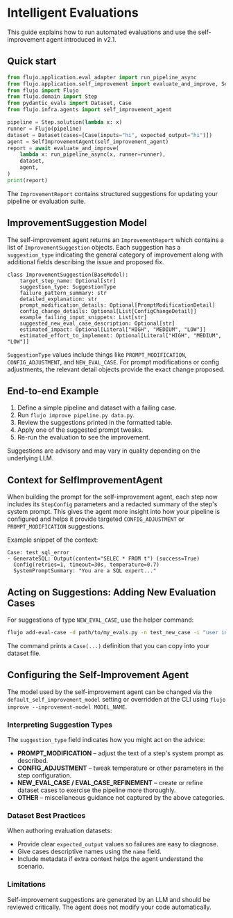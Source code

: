 # Intelligent Evaluations

This guide explains how to run automated evaluations and use the self-improvement agent introduced in v2.1.

## Quick start

```python
from flujo.application.eval_adapter import run_pipeline_async
from flujo.application.self_improvement import evaluate_and_improve, SelfImprovementAgent
from flujo import Flujo
from flujo.domain import Step
from pydantic_evals import Dataset, Case
from flujo.infra.agents import self_improvement_agent

pipeline = Step.solution(lambda x: x)
runner = Flujo(pipeline)
dataset = Dataset(cases=[Case(inputs="hi", expected_output="hi")])
agent = SelfImprovementAgent(self_improvement_agent)
report = await evaluate_and_improve(
    lambda x: run_pipeline_async(x, runner=runner),
    dataset,
    agent,
)
print(report)
```

The `ImprovementReport` contains structured suggestions for updating your pipeline or evaluation suite.

## ImprovementSuggestion Model

The self-improvement agent returns an `ImprovementReport` which contains a list of `ImprovementSuggestion` objects. Each suggestion has a `suggestion_type` indicating the general category of improvement along with additional fields describing the issue and proposed fix.

```
class ImprovementSuggestion(BaseModel):
    target_step_name: Optional[str]
    suggestion_type: SuggestionType
    failure_pattern_summary: str
    detailed_explanation: str
    prompt_modification_details: Optional[PromptModificationDetail]
    config_change_details: Optional[List[ConfigChangeDetail]]
    example_failing_input_snippets: List[str]
    suggested_new_eval_case_description: Optional[str]
    estimated_impact: Optional[Literal["HIGH", "MEDIUM", "LOW"]]
    estimated_effort_to_implement: Optional[Literal["HIGH", "MEDIUM", "LOW"]]
```

`SuggestionType` values include things like `PROMPT_MODIFICATION`, `CONFIG_ADJUSTMENT`, and `NEW_EVAL_CASE`. For prompt modifications or config adjustments, the relevant detail objects provide the exact change proposed.

## End-to-end Example

1. Define a simple pipeline and dataset with a failing case.
2. Run `flujo improve pipeline.py data.py`.
3. Review the suggestions printed in the formatted table.
4. Apply one of the suggested prompt tweaks.
5. Re-run the evaluation to see the improvement.

Suggestions are advisory and may vary in quality depending on the underlying LLM.

## Context for SelfImprovementAgent

When building the prompt for the self-improvement agent, each step now includes
its `StepConfig` parameters and a redacted summary of the step's system prompt.
This gives the agent more insight into how your pipeline is configured and helps
it provide targeted `CONFIG_ADJUSTMENT` or `PROMPT_MODIFICATION` suggestions.

Example snippet of the context:

```
Case: test_sql_error
- GenerateSQL: Output(content="SELEC * FROM t") (success=True)
  Config(retries=1, timeout=30s, temperature=0.7)
  SystemPromptSummary: "You are a SQL expert..."
```

## Acting on Suggestions: Adding New Evaluation Cases

For suggestions of type `NEW_EVAL_CASE`, use the helper command:

```bash
flujo add-eval-case -d path/to/my_evals.py -n test_new_case -i "user input"
```

The command prints a `Case(...)` definition that you can copy into your dataset
file.

## Configuring the Self-Improvement Agent

The model used by the self-improvement agent can be changed via the
`default_self_improvement_model` setting or overridden at the CLI using
`flujo improve --improvement-model MODEL_NAME`.
### Interpreting Suggestion Types
The `suggestion_type` field indicates how you might act on the advice:
- **PROMPT_MODIFICATION** – adjust the text of a step's system prompt as described.
- **CONFIG_ADJUSTMENT** – tweak temperature or other parameters in the step configuration.
- **NEW_EVAL_CASE / EVAL_CASE_REFINEMENT** – create or refine dataset cases to exercise the pipeline more thoroughly.
- **OTHER** – miscellaneous guidance not captured by the above categories.

### Dataset Best Practices
When authoring evaluation datasets:
- Provide clear `expected_output` values so failures are easy to diagnose.
- Give cases descriptive names using the `name` field.
- Include metadata if extra context helps the agent understand the scenario.

### Limitations
Self‑improvement suggestions are generated by an LLM and should be reviewed
critically. The agent does not modify your code automatically.
